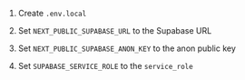 1. Create `.env.local`

2. Set `NEXT_PUBLIC_SUPABASE_URL` to the Supabase URL

3. Set `NEXT_PUBLIC_SUPABASE_ANON_KEY` to the anon public key

4. Set `SUPABASE_SERVICE_ROLE` to the `service_role`
